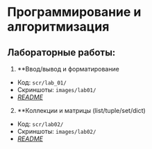 # Программирование и алгоритмизация
## Лабораторные работы:
1. **Ввод/вывод и форматирование
  - Код: `scr/lab_01/`
  - Скриншоты: `images/lab01/`
  - *[README](scr/lab_01/README_lab01.md)*
2. **Коллекции и матрицы (list/tuple/set/dict)
  - Код: `scr/lab02/`
  - Скриншоты: `images/lab02/`
  - *[README](scr/lab02/README.md)*

